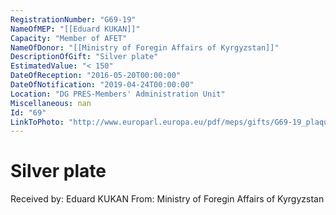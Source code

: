 ```yaml
---
RegistrationNumber: "G69-19"
NameOfMEP: "[[Eduard KUKAN]]"
Capacity: "Member of AFET"
NameOfDonor: "[[Ministry of Foregin Affairs of Kyrgyzstan]]"
DescriptionOfGift: "Silver plate"
EstimatedValue: "< 150"
DateOfReception: "2016-05-20T00:00:00"
DateOfNotification: "2019-04-24T00:00:00"
Location: "DG PRES-Members' Administration Unit"
Miscellaneous: nan
Id: "69"
LinkToPhoto: "http://www.europarl.europa.eu/pdf/meps/gifts/G69-19_plaque_Kyrgyzstan.jpg#"
---
```


# Silver plate

Received by: Eduard KUKAN
From: Ministry of Foregin Affairs of Kyrgyzstan
